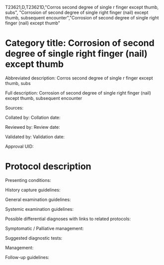 T23621,D,T23621D,"Corros second degree of single r finger except thumb, subs", "Corrosion of second degree of single right finger (nail) except thumb, subsequent encounter","Corrosion of second degree of single right finger (nail) except thumb"
# Category title: Corrosion of second degree of single right finger (nail) except thumb

Abbreviated description: Corros second degree of single r finger except thumb, subs

Full description: Corrosion of second degree of single right finger (nail) except thumb, subsequent encounter

Sources:

Collated by:
Collation date:

Reviewed by:
Review date:

Validated by:
Validation date:

Approval UID:

# Protocol description

Presenting conditions:

History capture guidelines:

General examination guidelines:

Systemic examination guidelines:

Possible differential diagnoses with links to related protocols:

Symptomatic / Palliative management:

Suggested diagnostic tests:

Management:

Follow-up guidelines:
